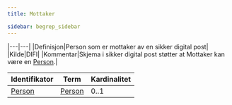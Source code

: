 ```yaml
---
title: Mottaker 

sidebar: begrep_sidebar
---
```


|---|---|
|Definisjon|Person som er mottaker av en sikker digital post|
|Kilde|DIFI|
|Kommentar|Skjema i sikker digital post støtter at Mottaker kan være en [Person]({{site.baseurl}}/docs/resources/begrep/sikkerDigitalPost/begrep/Person).|

| Identifikator    | Term             | Kardinalitet |
| ---------------- | ---------------- | ------------ |
| [Person]({{site.baseurl}}/docs/resources/begrep/sikkerDigitalPost/begrep/Person) | [Person]({{site.baseurl}}/docs/resources/begrep/sikkerDigitalPost/begrep/Person) | 0..1         |
